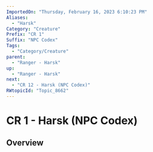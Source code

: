 ```yaml
---
ImportedOn: "Thursday, February 16, 2023 6:10:23 PM"
Aliases:
  - "Harsk"
Category: "Creature"
Prefix: "CR 1"
Suffix: "NPC Codex"
Tags:
  - "Category/Creature"
parent:
  - "Ranger - Harsk"
up:
  - "Ranger - Harsk"
next:
  - "CR 12 - Harsk (NPC Codex)"
RWtopicId: "Topic_8662"
---
```

# CR 1 - Harsk (NPC Codex)
## Overview
